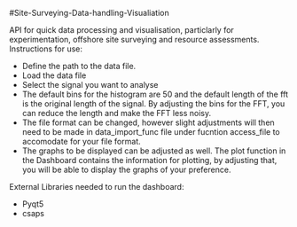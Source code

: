 #Site-Surveying-Data-handling-Visualiation

API for quick data processing and visualisation, particlarly for experimentation, offshore site surveying and resource assessments.
Instructions for use:
* Define the path to the data file. 
* Load the data file
* Select the signal you want to analyse
* The default bins for the histogram are 50 and the default length of the fft is the original length of the signal. By adjusting the bins for the FFT, you can reduce the length and make the FFT less noisy. 
* The file format can be changed, however slight adjustments will then need to be made in data_import_func file under fucntion access_file to accomodate for your file format. 
* The graphs to be displayed can be adjusted as well. The plot function in the Dashboard contains the information for plotting, by adjusting that, you will be able to display the graphs of your preference. 


External Libraries needed to run the dashboard:
* Pyqt5
* csaps
